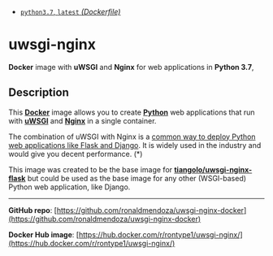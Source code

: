 
* [`python3.7`, `latest` _(Dockerfile)_](https://github.com/ronaldmendoza/uwsgi-nginx-docker/blob/master/python3.7/Dockerfile)

# uwsgi-nginx

**Docker** image with **uWSGI** and **Nginx** for web applications in **Python 3.7**, 

## Description

This [**Docker**](https://www.docker.com/) image allows you to create [**Python**](https://www.python.org/) web applications that run with [**uWSGI**](https://uwsgi-docs.readthedocs.org/en/latest/) and [**Nginx**](http://nginx.org/en/) in a single container.

The combination of uWSGI with Nginx is a [common way to deploy Python web applications like Flask and Django](http://flask.pocoo.org/docs/1.0/deploying/uwsgi/). It is widely used in the industry and would give you decent performance. (*)

This image was created to be the base image for [**tiangolo/uwsgi-nginx-flask**](https://hub.docker.com/r/rontype1/uwsgi-nginx-flask/) but could be used as the base image for any other (WSGI-based) Python web application, like Django.

---

**GitHub repo**: [https://github.com/ronaldmendoza/uwsgi-nginx-docker](https://github.com/ronaldmendoza/uwsgi-nginx-docker)

**Docker Hub image**: [https://hub.docker.com/r/rontype1/uwsgi-nginx/](https://hub.docker.com/r/rontype1/uwsgi-nginx/)
